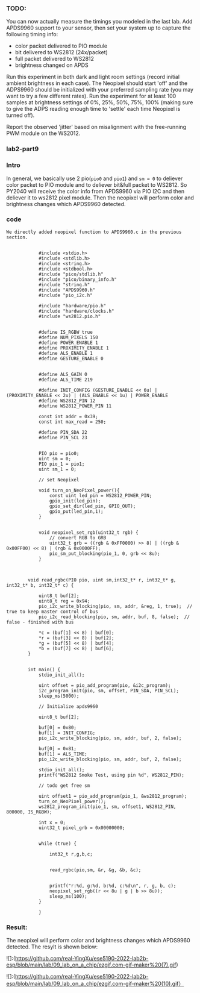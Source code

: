 ### TODO:

You can now actually measure the timings you modeled in the last lab. Add APDS9960 support to your sensor, then set your system up to capture the following timing info:
- color packet delivered to PIO module
- bit delivered to WS2812 (24x/packet)
- full packet delivered to WS2812
- brightness changed on APDS

Run this experiment in both dark and light room settings (record initial ambient brightness in each case). The Neopixel should start 'off' and the ADPS9960 should be initialized with your preferred sampling rate (you may want to try a few different rates). Run the experiment for at least 100 samples at brightness settings of 0%, 25%, 50%, 75%, 100% (making sure to give the ADPS reading enough time to 'settle' each time Neopixel is turned off).

Report the observed 'jitter' based on misalignment with the free-running PWM module on the WS2012.
### lab2-part9

### Intro

In general, we basically use 2 pio(`pio0` and `pio1`) and `sm = 0` to deliever color packet to PIO module and to deliever bit&full packet to WS2812. So PY2040 will receive the color info from APDS9960 via PIO I2C and then deliever it to ws2812 pixel module. Then the neopixel will perform color and brightness changes which APDS9960 detected.

### code
```
We directly added neopixel function to APDS9960.c in the previous section.


            #include <stdio.h>
            #include <stdlib.h>
            #include <string.h>
            #include <stdbool.h>
            #include "pico/stdlib.h"
            #include "pico/binary_info.h"
            #include "string.h"
            #include "APDS9960.h"
            #include "pio_i2c.h"

            #include "hardware/pio.h"
            #include "hardware/clocks.h"
            #include "ws2812.pio.h"


            #define IS_RGBW true
            #define NUM_PIXELS 150
            #define POWER_ENABLE 1
            #define PROXIMITY_ENABLE 1
            #define ALS_ENABLE 1
            #define GESTURE_ENABLE 0


            #define ALS_GAIN 0
            #define ALS_TIME 219

            #define INIT_CONFIG (GESTURE_ENABLE << 6u) | (PROXIMITY_ENABLE << 2u) | (ALS_ENABLE << 1u) | POWER_ENABLE
            #define WS2812_PIN 12
            #define WS2812_POWER_PIN 11

            const int addr = 0x39;
            const int max_read = 250;

            #define PIN_SDA 22
            #define PIN_SCL 23


            PIO pio = pio0;
            uint sm = 0;
            PIO pio_1 = pio1;
            uint sm_1 = 0;
            
            // set Neopixel
            
            void turn_on_NeoPixel_power(){
                const uint led_pin = WS2812_POWER_PIN;
                gpio_init(led_pin);
                gpio_set_dir(led_pin, GPIO_OUT);
                gpio_put(led_pin,1);
            }


            void neopixel_set_rgb(uint32_t rgb) {
                // convert RGB to GRB
                uint32_t grb = ((rgb & 0xFF0000) >> 8) | ((rgb & 0x00FF00) << 8) | (rgb & 0x0000FF);
                pio_sm_put_blocking(pio_1, 0, grb << 8u);
            }



        void read_rgbc(PIO pio, uint sm,int32_t* r, int32_t* g, int32_t* b, int32_t* c) {

            uint8_t buf[2];
            uint8_t reg = 0x94;
            pio_i2c_write_blocking(pio, sm, addr, &reg, 1, true);  // true to keep master control of bus
            pio_i2c_read_blocking(pio, sm, addr, buf, 8, false);  // false - finished with bus

            *c = (buf[1] << 8) | buf[0];
            *r = (buf[3] << 8) | buf[2];
            *g = (buf[5] << 8) | buf[4];
            *b = (buf[7] << 8) | buf[6];
        }


        int main() {
            stdio_init_all();

            uint offset = pio_add_program(pio, &i2c_program);
            i2c_program_init(pio, sm, offset, PIN_SDA, PIN_SCL);
            sleep_ms(5000);
            
            // Initialize apds9960
            
            uint8_t buf[2];

            buf[0] = 0x80;
            buf[1] = INIT_CONFIG;
            pio_i2c_write_blocking(pio, sm, addr, buf, 2, false);

            buf[0] = 0x81;
            buf[1] = ALS_TIME;
            pio_i2c_write_blocking(pio, sm, addr, buf, 2, false);

            stdio_init_all();
            printf("WS2812 Smoke Test, using pin %d", WS2812_PIN);

            // todo get free sm

            uint offset1 = pio_add_program(pio_1, &ws2812_program);
            turn_on_NeoPixel_power();
            ws2812_program_init(pio_1, sm, offset1, WS2812_PIN, 800000, IS_RGBW);

            int x = 0;
            uint32_t pixel_grb = 0x00000000;


            while (true) {

                int32_t r,g,b,c;


                read_rgbc(pio,sm, &r, &g, &b, &c);


                printf("r:%d, g:%d, b:%d, c:%d\n", r, g, b, c);
                neopixel_set_rgb((r << 8u | g | b >> 8u));
                sleep_ms(100);
            }

            }
 ```
 
 ### Result:

The neopixel will perform color and brightness changes which APDS9960 detected. The resylt is shown below:

![]:(https://github.com/real-YingXu/ese5190-2022-lab2b-esp/blob/main/lab/09_lab_on_a_chip/ezgif.com-gif-maker%20(7).gif)

![]:(https://github.com/real-YingXu/ese5190-2022-lab2b-esp/blob/main/lab/09_lab_on_a_chip/ezgif.com-gif-maker%20(10).gif）
           

       
        


        

    

